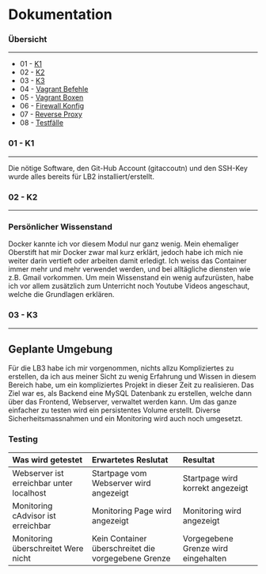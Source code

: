 Dokumentation 
=============

### Übersicht
***

* 01 - [K1](#01---K1)
* 02 - [K2](#02---K2)
* 03 - [K3](#03---K3)
* 04 - [Vagrant Befehle](#04---Vagrant-Befehle)
* 05 - [Vagrant Boxen](#05---Vagrant-Boxen)
* 06 - [Firewall Konfig](#06---firewall-konfig)
* 07 - [Reverse Proxy](#07---Reverse-Proxy)
* 08 - [Testfälle](#08---Testfälle)


### 01 - K1
***


Die nötige Software, den Git-Hub Account (gitaccoutn) und den SSH-Key wurde alles bereits für LB2 installiert/erstellt.


### 02 - K2
***

### Persönlicher Wissenstand


Docker kannte ich vor diesem Modul nur ganz wenig. Mein ehemaliger Oberstift hat mir Docker zwar mal kurz erklärt, jedoch habe ich mich nie weiter darin vertieft oder arbeiten damit erledigt. Ich weiss das Container immer mehr und mehr verwendet werden, und bei alltägliche diensten wie z.B. Gmail vorkommen.
Um mein Wissenstand ein wenig aufzurüsten, habe ich vor allem zusätzlich zum Unterricht noch Youtube Videos angeschaut, welche die Grundlagen erklären.



### 03 - K3
***

## Geplante Umgebung

Für die LB3 habe ich mir vorgenommen, nichts allzu Kompliziertes zu erstellen, da ich aus meiner Sicht zu wenig Erfahrung und Wissen in diesem Bereich habe, um ein kompliziertes Projekt in dieser Zeit zu realisieren.
Das Ziel war es, als Backend eine MySQL Datenbank zu erstellen, welche dann über das Frontend, Webserver, verwaltet werden kann. Um das ganze einfacher zu testen wird ein persistentes Volume erstellt. Diverse Sicherheitsmassnahmen und ein Monitoring wird auch noch umgesetzt.

### Testing

| Was wird getestet     | Erwartetes Reslutat   | Resultat  |
| :---------------------| :---------------------| :---------|
| Webserver ist erreichbar unter localhost     | Startpage vom Webserver wird angezeigt | Startpage wird korrekt angezeigt    |
| Monitoring cAdvisor ist erreichbar  | Monitoring Page wird angezeigt    | Monitoring wird angezeigt |
| Monitoring überschreitet Were nicht     | Kein Container überschreitet die vorgegebene Grenze | Vorgegebene Grenze wird eingehalten     |


